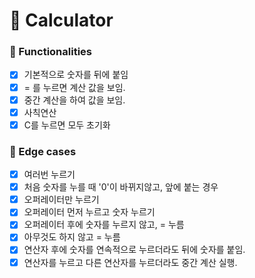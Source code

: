 # 🎲 Calculator

### 📑 Functionalities

- [x] 기본적으로 숫자를 뒤에 붙임
- [x] = 를 누르면 계산 값을 보임.
- [x] 중간 계산을 하여 값을 보임.
- [x] 사칙연산
- [x] C를 누르면 모두 초기화

### 🔗 Edge cases

- [x] 여러번 누르기
- [x] 처음 숫자를 누를 때 '0'이 바뀌지않고, 앞에 붙는 경우
- [x] 오퍼레이터만 누르기
- [x] 오퍼레이터 먼저 누르고 숫자 누르기
- [x] 오퍼레이터 후에 숫자를 누르지 않고, = 누름
- [x] 아무것도 하지 않고 = 누름
- [x] 연산자 후에 숫자를 연속적으로 누르더라도 뒤에 숫자를 붙임.
- [x] 연산자를 누르고 다른 연산자를 누르더라도 중간 계산 실행.
